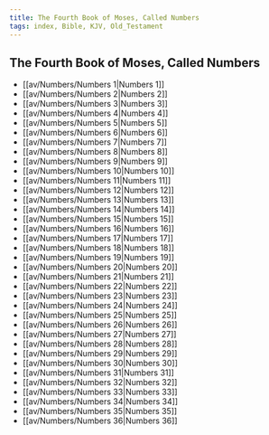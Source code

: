 ```yaml
---
title: The Fourth Book of Moses, Called Numbers
tags: index, Bible, KJV, Old_Testament
---
```


## The Fourth Book of Moses, Called Numbers

- [[av/Numbers/Numbers 1|Numbers 1]]
- [[av/Numbers/Numbers 2|Numbers 2]]
- [[av/Numbers/Numbers 3|Numbers 3]]
- [[av/Numbers/Numbers 4|Numbers 4]]
- [[av/Numbers/Numbers 5|Numbers 5]]
- [[av/Numbers/Numbers 6|Numbers 6]]
- [[av/Numbers/Numbers 7|Numbers 7]]
- [[av/Numbers/Numbers 8|Numbers 8]]
- [[av/Numbers/Numbers 9|Numbers 9]]
- [[av/Numbers/Numbers 10|Numbers 10]]
- [[av/Numbers/Numbers 11|Numbers 11]]
- [[av/Numbers/Numbers 12|Numbers 12]]
- [[av/Numbers/Numbers 13|Numbers 13]]
- [[av/Numbers/Numbers 14|Numbers 14]]
- [[av/Numbers/Numbers 15|Numbers 15]]
- [[av/Numbers/Numbers 16|Numbers 16]]
- [[av/Numbers/Numbers 17|Numbers 17]]
- [[av/Numbers/Numbers 18|Numbers 18]]
- [[av/Numbers/Numbers 19|Numbers 19]]
- [[av/Numbers/Numbers 20|Numbers 20]]
- [[av/Numbers/Numbers 21|Numbers 21]]
- [[av/Numbers/Numbers 22|Numbers 22]]
- [[av/Numbers/Numbers 23|Numbers 23]]
- [[av/Numbers/Numbers 24|Numbers 24]]
- [[av/Numbers/Numbers 25|Numbers 25]]
- [[av/Numbers/Numbers 26|Numbers 26]]
- [[av/Numbers/Numbers 27|Numbers 27]]
- [[av/Numbers/Numbers 28|Numbers 28]]
- [[av/Numbers/Numbers 29|Numbers 29]]
- [[av/Numbers/Numbers 30|Numbers 30]]
- [[av/Numbers/Numbers 31|Numbers 31]]
- [[av/Numbers/Numbers 32|Numbers 32]]
- [[av/Numbers/Numbers 33|Numbers 33]]
- [[av/Numbers/Numbers 34|Numbers 34]]
- [[av/Numbers/Numbers 35|Numbers 35]]
- [[av/Numbers/Numbers 36|Numbers 36]]
